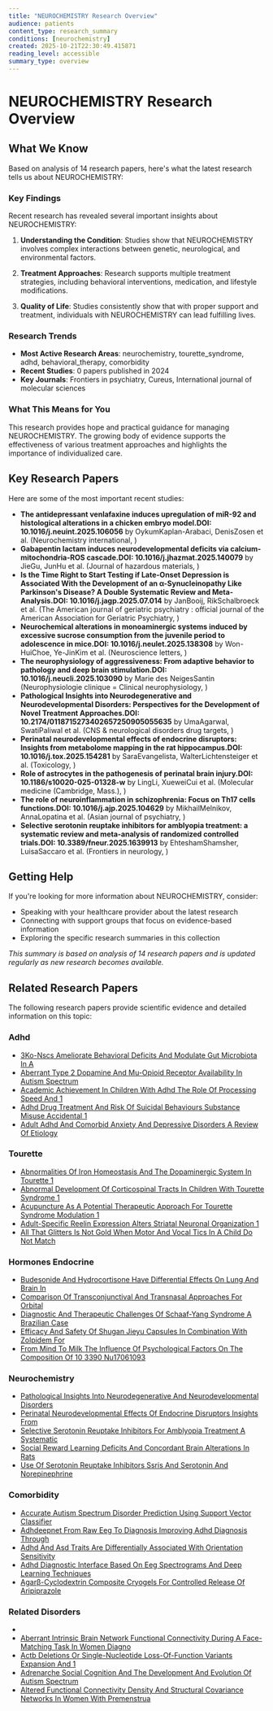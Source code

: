 ```yaml
---
title: "NEUROCHEMISTRY Research Overview"
audience: patients
content_type: research_summary
conditions: [neurochemistry]
created: 2025-10-21T22:30:49.415871
reading_level: accessible
summary_type: overview
---
```


# NEUROCHEMISTRY Research Overview

## What We Know

Based on analysis of 14 research papers, here's what the latest research tells us about NEUROCHEMISTRY:

### Key Findings

Recent research has revealed several important insights about NEUROCHEMISTRY:

1. **Understanding the Condition**: Studies show that NEUROCHEMISTRY involves complex interactions between genetic, neurological, and environmental factors.

2. **Treatment Approaches**: Research supports multiple treatment strategies, including behavioral interventions, medication, and lifestyle modifications.

3. **Quality of Life**: Studies consistently show that with proper support and treatment, individuals with NEUROCHEMISTRY can lead fulfilling lives.

### Research Trends

- **Most Active Research Areas**: neurochemistry, tourette_syndrome, adhd, behavioral_therapy, comorbidity
- **Recent Studies**: 0 papers published in 2024
- **Key Journals**: Frontiers in psychiatry, Cureus, International journal of molecular sciences

### What This Means for You

This research provides hope and practical guidance for managing NEUROCHEMISTRY. The growing body of evidence supports the effectiveness of various treatment approaches and highlights the importance of individualized care.

## Key Research Papers

Here are some of the most important recent studies:

- **The antidepressant venlafaxine induces upregulation of miR-92 and histological alterations in a chicken embryo model.**DOI:** 10.1016/j.neuint.2025.106056** by OykumKaplan-Arabaci, DenisZosen et al. (Neurochemistry international, )
- **Gabapentin lactam induces neurodevelopmental deficits via calcium-mitochondria-ROS cascade.**DOI:** 10.1016/j.jhazmat.2025.140079** by JieGu, JunHu et al. (Journal of hazardous materials, )
- **Is the Time Right to Start Testing if Late-Onset Depression is Associated With the Development of an α-Synucleinopathy Like Parkinson's Disease? A Double Systematic Review and Meta-Analysis.**DOI:** 10.1016/j.jagp.2025.07.014** by JanBooij, RikSchalbroeck et al. (The American journal of geriatric psychiatry : official journal of the American Association for Geriatric Psychiatry, )
- **Neurochemical alterations in monoaminergic systems induced by excessive sucrose consumption from the juvenile period to adolescence in mice.**DOI:** 10.1016/j.neulet.2025.138308** by Won-HuiChoe, Ye-JinKim et al. (Neuroscience letters, )
- **The neurophysiology of aggressiveness: From adaptive behavior to pathology and deep brain stimulation.**DOI:** 10.1016/j.neucli.2025.103090** by Marie des NeigesSantin (Neurophysiologie clinique = Clinical neurophysiology, )
- **Pathological Insights into Neurodegenerative and Neurodevelopmental Disorders: Perspectives for the Development of Novel Treatment Approaches.**DOI:** 10.2174/0118715273402657250905055635** by UmaAgarwal, SwatiPaliwal et al. (CNS & neurological disorders drug targets, )
- **Perinatal neurodevelopmental effects of endocrine disruptors: Insights from metabolome mapping in the rat hippocampus.**DOI:** 10.1016/j.tox.2025.154281** by SaraEvangelista, WalterLichtensteiger et al. (Toxicology, )
- **Role of astrocytes in the pathogenesis of perinatal brain injury.**DOI:** 10.1186/s10020-025-01328-w** by LingLi, XueweiCui et al. (Molecular medicine (Cambridge, Mass.), )
- **The role of neuroinflammation in schizophrenia: Focus on Th17 cells functions.**DOI:** 10.1016/j.ajp.2025.104629** by MikhailMelnikov, AnnaLopatina et al. (Asian journal of psychiatry, )
- **Selective serotonin reuptake inhibitors for amblyopia treatment: a systematic review and meta-analysis of randomized controlled trials.**DOI:** 10.3389/fneur.2025.1639913** by EhteshamShamsher, LuisaSaccaro et al. (Frontiers in neurology, )

## Getting Help

If you're looking for more information about NEUROCHEMISTRY, consider:

- Speaking with your healthcare provider about the latest research
- Connecting with support groups that focus on evidence-based information
- Exploring the specific research summaries in this collection

*This summary is based on analysis of 14 research papers and is updated regularly as new research becomes available.*


## Related Research Papers

The following research papers provide scientific evidence and detailed information on this topic:

### Adhd

- [3Ko-Nscs Ameliorate Behavioral Deficits And Modulate Gut Microbiota In A](../research/research\adhd\3ko-nscs_ameliorate_behavioral_deficits_and_modulate_gut_microbiota_in_a.md)
- [Aberrant Type 2 Dopamine And Mu-Opioid Receptor Availability In Autism Spectrum](../research/research\adhd\aberrant_type_2_dopamine_and_mu-opioid_receptor_availability_in_autism_spectrum.md)
- [Academic Achievement In Children With Adhd The Role Of Processing Speed And 1](../research/research\adhd\academic_achievement_in_children_with_adhd_the_role_of_processing_speed_and_1.md)
- [Adhd Drug Treatment And Risk Of Suicidal Behaviours Substance Misuse Accidental 1](../research/research\adhd\adhd_drug_treatment_and_risk_of_suicidal_behaviours_substance_misuse_accidental_1.md)
- [Adult Adhd And Comorbid Anxiety And Depressive Disorders A Review Of Etiology](../research/research\adhd\adult_adhd_and_comorbid_anxiety_and_depressive_disorders_a_review_of_etiology.md)

### Tourette

- [Abnormalities Of Iron Homeostasis And The Dopaminergic System In Tourette 1](../research/research\tourette\abnormalities_of_iron_homeostasis_and_the_dopaminergic_system_in_tourette_1.md)
- [Abnormal Development Of Corticospinal Tracts In Children With Tourette Syndrome 1](../research/research\tourette\abnormal_development_of_corticospinal_tracts_in_children_with_tourette_syndrome_1.md)
- [Acupuncture As A Potential Therapeutic Approach For Tourette Syndrome Modulation 1](../research/research\tourette\acupuncture_as_a_potential_therapeutic_approach_for_tourette_syndrome_modulation_1.md)
- [Adult-Specific Reelin Expression Alters Striatal Neuronal Organization 1](../research/research\tourette\adult-specific_reelin_expression_alters_striatal_neuronal_organization_1.md)
- [All That Glitters Is Not Gold When Motor And Vocal Tics In A Child Do Not Match](../research/research\tourette\all_that_glitters_is_not_gold_when_motor_and_vocal_tics_in_a_child_do_not_match.md)

### Hormones Endocrine

- [Budesonide And Hydrocortisone Have Differential Effects On Lung And Brain In](../research/research\hormones-endocrine\budesonide_and_hydrocortisone_have_differential_effects_on_lung_and_brain_in.md)
- [Comparison Of Transconjunctival And Transnasal Approaches For Orbital](../research/research\hormones-endocrine\comparison_of_transconjunctival_and_transnasal_approaches_for_orbital.md)
- [Diagnostic And Therapeutic Challenges Of Schaaf-Yang Syndrome A Brazilian Case](../research/research\hormones-endocrine\diagnostic_and_therapeutic_challenges_of_schaaf-yang_syndrome_a_brazilian_case.md)
- [Efficacy And Safety Of Shugan Jieyu Capsules In Combination With Zolpidem For](../research/research\hormones-endocrine\efficacy_and_safety_of_shugan_jieyu_capsules_in_combination_with_zolpidem_for.md)
- [From Mind To Milk The Influence Of Psychological Factors On The Composition Of 10 3390 Nu17061093](../research/research\hormones-endocrine\from_mind_to_milk_the_influence_of_psychological_factors_on_the_composition_of_10_3390_nu17061093.md)

### Neurochemistry

- [Pathological Insights Into Neurodegenerative And Neurodevelopmental Disorders](../research/research\neurochemistry\pathological_insights_into_neurodegenerative_and_neurodevelopmental_disorders.md)
- [Perinatal Neurodevelopmental Effects Of Endocrine Disruptors Insights From](../research/research\neurochemistry\perinatal_neurodevelopmental_effects_of_endocrine_disruptors_insights_from.md)
- [Selective Serotonin Reuptake Inhibitors For Amblyopia Treatment A Systematic](../research/research\neurochemistry\selective_serotonin_reuptake_inhibitors_for_amblyopia_treatment_a_systematic.md)
- [Social Reward Learning Deficits And Concordant Brain Alterations In Rats](../research/research\neurochemistry\social_reward_learning_deficits_and_concordant_brain_alterations_in_rats.md)
- [Use Of Serotonin Reuptake Inhibitors Ssris And Serotonin And Norepinephrine](../research/research\neurochemistry\use_of_serotonin_reuptake_inhibitors_ssris_and_serotonin_and_norepinephrine.md)

### Comorbidity

- [Accurate Autism Spectrum Disorder Prediction Using Support Vector Classifier](../research/research\comorbidity\accurate_autism_spectrum_disorder_prediction_using_support_vector_classifier.md)
- [Adhdeepnet From Raw Eeg To Diagnosis Improving Adhd Diagnosis Through](../research/research\comorbidity\adhdeepnet_from_raw_eeg_to_diagnosis_improving_adhd_diagnosis_through.md)
- [Adhd And Asd Traits Are Differentially Associated With Orientation Sensitivity](../research/research\comorbidity\adhd_and_asd_traits_are_differentially_associated_with_orientation_sensitivity.md)
- [Adhd Diagnostic Interface Based On Eeg Spectrograms And Deep Learning Techniques](../research/research\comorbidity\adhd_diagnostic_interface_based_on_eeg_spectrograms_and_deep_learning_techniques.md)
- [Agarβ-Cyclodextrin Composite Cryogels For Controlled Release Of Aripiprazole](../research/research\comorbidity\agarβ-cyclodextrin_composite_cryogels_for_controlled_release_of_aripiprazole.md)

### Related Disorders

- [](../research/research\related-disorders\.md)
- [Aberrant Intrinsic Brain Network Functional Connectivity During A Face-Matching Task In Women Diagno](../research/research\related-disorders\aberrant_intrinsic_brain_network_functional_connectivity_during_a_face-matching_task_in_women_diagno.md)
- [Actb Deletions Or Single-Nucleotide Loss-Of-Function Variants Expansion And 1](../research/research\related-disorders\actb_deletions_or_single-nucleotide_loss-of-function_variants_expansion_and_1.md)
- [Adrenarche Social Cognition And The Development And Evolution Of Autism Spectrum](../research/research\related-disorders\adrenarche_social_cognition_and_the_development_and_evolution_of_autism_spectrum.md)
- [Altered Functional Connectivity Density And Structural Covariance Networks In Women With Premenstrua](../research/research\related-disorders\altered_functional_connectivity_density_and_structural_covariance_networks_in_women_with_premenstrua.md)

